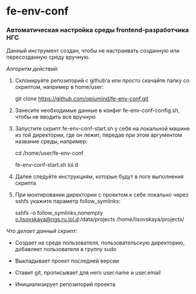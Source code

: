 # fe-env-conf
### Автоматичеcкая настройка среды frontend-разработчика НГС

Данный инструмент создан, чтобы не настраивать созданную или пересозданную среду вручную.

_Алгоритм действий:_
 1. Склонируйте репозиторий с github'а или просто скачайте папку со скриптом, например в home/user:

    git clone https://github.com/opiumind/fe-env-conf.git

 2. Занесите необходимые данные в конфиг fe-env-conf-config.sh, чтобы не вводить все вручную

 3. Запустите скрипт fe-env-conf-start.sh у себя на локальной машине из той директории, где он лежит, передав при этом аргументом название среды, например:

    cd /home/user/fe-env-conf

    fe-env-conf-start.sh lol.d

 4. Далее следуйте инструкциям, которые будут в логе выполнения скрипта

 5. При монтировании директории с проектом к себе локально через sshfs укажите параметр follow_symlinks:

    sshfs -o follow_symlinks,nonempty o.lisovskaya@ngs.ru.lol.d:/data/projects /home/lisovskaya/projects/


_Что делает данный скрипт:_
 * Создает на среде пользователя, пользовательскую директорию, добавляет пользователя в группу sudo

 * Выкладывает проект последней версии

 * Ставит git, прописывает для него user.name и user.email

 * Инициализирует репозиторий проекта